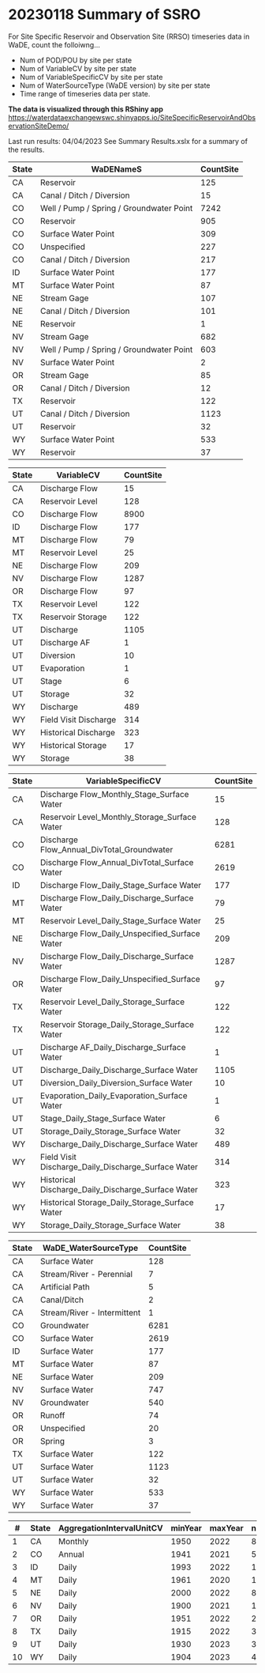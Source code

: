 # 20230118 Summary of SSRO
For Site Specific Reservoir and Observation Site (RRSO) timeseries data in WaDE, count the folloiwng...
- Num of POD/POU by site per state
- Num of VariableCV by site per state
- Num of VariableSpecificCV by site per state
- Num of WaterSourceType (WaDE version) by site per state
- Time range of timeseries data per state.

**The data is visualized through this RShiny app**
https://waterdataexchangewswc.shinyapps.io/SiteSpecificReservoirAndObservationSiteDemo/

Last run results: 04/04/2023
See Summary Results.xslx for a summary of the results.


State|WaDENameS|CountSite
----|----|----
CA|Reservoir|125
CA|Canal / Ditch / Diversion|15
CO|Well / Pump / Spring / Groundwater Point|7242
CO|Reservoir|905
CO|Surface Water Point|309
CO|Unspecified|227
CO|Canal / Ditch / Diversion|217
ID|Surface Water Point|177
MT|Surface Water Point|87
NE|Stream Gage|107
NE|Canal / Ditch / Diversion|101
NE|Reservoir|1
NV|Stream Gage|682
NV|Well / Pump / Spring / Groundwater Point|603
NV|Surface Water Point|2
OR|Stream Gage|85
OR|Canal / Ditch / Diversion|12
TX|Reservoir|122
UT|Canal / Ditch / Diversion|1123
UT|Reservoir|32
WY|Surface Water Point|533
WY|Reservoir|37



State|VariableCV|CountSite
----|----|----
CA|Discharge Flow|15
CA|Reservoir Level|128
CO|Discharge Flow|8900
ID|Discharge Flow|177
MT|Discharge Flow|79
MT|Reservoir Level|25
NE|Discharge Flow|209
NV|Discharge Flow|1287
OR|Discharge Flow|97
TX|Reservoir Level|122
TX|Reservoir Storage|122
UT|Discharge|1105
UT|Discharge AF|1
UT|Diversion|10
UT|Evaporation|1
UT|Stage|6
UT|Storage|32
WY|Discharge|489
WY|Field Visit Discharge|314
WY|Historical Discharge|323
WY|Historical Storage|17
WY|Storage|38


State|VariableSpecificCV|CountSite
----|----|----
CA|Discharge Flow_Monthly_Stage_Surface Water|15
CA|Reservoir Level_Monthly_Storage_Surface Water|128
CO|Discharge Flow_Annual_DivTotal_Groundwater|6281
CO|Discharge Flow_Annual_DivTotal_Surface Water|2619
ID|Discharge Flow_Daily_Stage_Surface Water|177
MT|Discharge Flow_Daily_Discharge_Surface Water|79
MT|Reservoir Level_Daily_Stage_Surface Water|25
NE|Discharge Flow_Daily_Unspecified_Surface Water|209
NV|Discharge Flow_Daily_Discharge_Surface Water|1287
OR|Discharge Flow_Daily_Unspecified_Surface Water|97
TX|Reservoir Level_Daily_Storage_Surface Water|122
TX|Reservoir Storage_Daily_Storage_Surface Water|122
UT|Discharge AF_Daily_Discharge_Surface Water|1
UT|Discharge_Daily_Discharge_Surface Water|1105
UT|Diversion_Daily_Diversion_Surface Water|10
UT|Evaporation_Daily_Evaporation_Surface Water|1
UT|Stage_Daily_Stage_Surface Water|6
UT|Storage_Daily_Storage_Surface Water|32
WY|Discharge_Daily_Discharge_Surface Water|489
WY|Field Visit Discharge_Daily_Discharge_Surface Water|314
WY|Historical Discharge_Daily_Discharge_Surface Water|323
WY|Historical Storage_Daily_Storage_Surface Water|17
WY|Storage_Daily_Storage_Surface Water|38


State|WaDE_WaterSourceType|CountSite
----|----|----
CA|Surface Water|128
CA|Stream/River - Perennial|7
CA|Artificial Path|5
CA|Canal/Ditch|2
CA|Stream/River - Intermittent|1
CO|Groundwater|6281
CO|Surface Water|2619
ID|Surface Water|177
MT|Surface Water|87
NE|Surface Water|209
NV|Surface Water|747
NV|Groundwater|540
OR|Runoff|74
OR|Unspecified|20
OR|Spring|3
TX|Surface Water|122
UT|Surface Water|1123
UT|Surface Water|32
WY|Surface Water|533
WY|Surface Water|37


#|State|AggregationIntervalUnitCV |minYear|maxYear|numUniqueTimeSeriesEntries|TimeRange_Yrs
----|----|----|---- |----|----|----
1|CA|Monthly|1950|2022|864|72
2|CO|Annual|1941|2021|59|80
3|ID|Daily|1993|2022|10236|29
4|MT|Daily|1961|2020|15399|59
5|NE|Daily|2000|2022|8379|22
6|NV|Daily|1900|2021|11803|121
7|OR|Daily|1951|2022|25719|71
8|TX|Daily|1915|2022|39274|107
9|UT|Daily|1930|2023|31648|93
10|WY|Daily|1904|2023|43546|119
